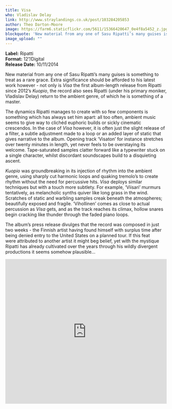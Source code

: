 ```yaml
---
title: Visa
who: Vladislav Delay
link: http://www.straylandings.co.uk/post/103284205853
author: Theo Darton-Moore
image: https://farm6.staticflickr.com/5611/15366420647_0e4f8a5452_z.jpg
blockquote: 'New material from any one of Sasu Ripatti’s many guises is something to treat as a rare grace. Extra significance should be afforded to his latest work however - not only is _Visa_ the first album-length release from Ripatti since 2012’s _Kuopio_, the record also sees Ripatti (under his primary moniker, Vladislav Delay) return to the ambient genre, of which he is something of a master.'
image_upload: ""
---
```


**Label:** Ripatti
<br>**Format:** 12”/Digital
<br>**Release Date:** 10/11/2014

New material from any one of Sasu Ripatti’s many guises is something to treat as a rare grace. Extra significance should be afforded to his latest work however - not only is _Visa_ the first album-length release from Ripatti since 2012’s _Kuopio_, the record also sees Ripatti (under his primary moniker, Vladislav Delay) return to the ambient genre, of which he is something of a master.

The dynamics Ripatti manages to create with so few components is something which has always set him apart: all too often, ambient music seems to give way to clichéd euphoric builds or sickly cinematic crescendos. In the case of _Visa_ however, it is often just the slight release of a filter, a subtle adjustment made to a loop or an added layer of static that gives narrative to the album. Opening track ‘Visaton’ for instance stretches over twenty minutes in length, yet never feels to be overstaying its welcome. Tape-saturated samples clatter forward like a typewriter stuck on a single character, whilst discordant soundscapes build to a disquieting ascent.

_Kuopio_ was groundbreaking in its injection of rhythm into the ambient genre, using sharply cut harmonic loops and quaking tremolo’s to create rhythm without the need for percussive hits. _Visa_ deploys similar techniques but with a touch more subtlety. For example, ‘Viisari’ murmurs tentatively, as melancholic synths quiver like long grass in the wind. Scratches of static and warbling samples creak beneath the atmospheres; beautifully exposed and fragile. ’Vihollinen’ comes as close to actual percussion as _Visa_ gets, and as the track reaches its climax, hollow snares begin cracking like thunder through the faded piano loops.

The album’s press release divulges that the record was composed in just two weeks - the Finnish artist having found himself with surplus time after being denied entry to the United States on a planned tour. If this feat were attributed to another artist it might beg belief, yet with the mystique Ripatti has already cultivated over the years through his wildly divergent productions it seems somehow plausible…

<iframe src="https://w.soundcloud.com/player/?url=https%3A//api.soundcloud.com/tracks/164675346&auto_play=false&hide_related=false&show_comments=true&show_user=true&show_reposts=false&visual=true" width="100%" height="450" frameborder="no"></iframe>